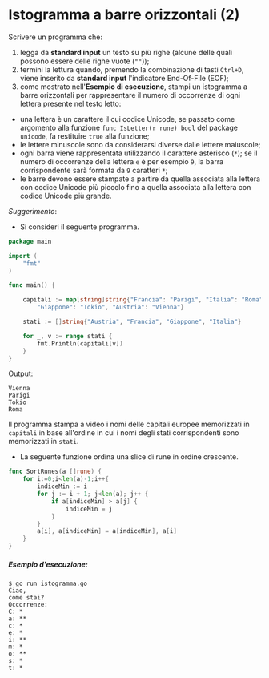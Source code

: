 # Istogramma a barre orizzontali (2)

Scrivere un programma che: 
1. legga da **standard input** un testo su più righe (alcune delle quali possono essere delle righe vuote (`""`));
2. termini la lettura quando, premendo la combinazione di tasti `Ctrl+D`, viene inserito da **standard input** l'indicatore End-Of-File (EOF);
3. come mostrato nell'**Esempio di esecuzione**, stampi un istogramma a barre orizzontali per rappresentare il numero di occorrenze di ogni lettera presente nel testo letto:
* una lettera è un carattere il cui codice Unicode, se passato come argomento alla funzione `func IsLetter(r rune) bool` del package `unicode`, fa restituire `true` alla funzione;
* le lettere minuscole sono da considerarsi diverse dalle lettere maiuscole; 
* ogni barra viene rappresentata utilizzando il carattere asterisco (`*`); se il numero di occorrenze della lettera `e` è per esempio `9`, la barra corrispondente sarà formata da `9` caratteri `*`;
* le barre devono essere stampate a partire da quella associata alla lettera con codice Unicode più piccolo fino a quella associata alla lettera con codice Unicode più grande.    

*Suggerimento*: 
* Si consideri il seguente programma.

```go
package main

import (
	"fmt"
)

func main() {

	capitali := map[string]string{"Francia": "Parigi", "Italia": "Roma", 
        "Giappone": "Tokio", "Austria": "Vienna"}

	stati := []string{"Austria", "Francia", "Giappone", "Italia"}

	for _, v := range stati {
		fmt.Println(capitali[v])
	}
}
```
Output:
```text 
Vienna
Parigi
Tokio
Roma
```
Il programma stampa a video i nomi delle capitali europee memorizzati in `capitali` in base all'ordine in cui i nomi degli stati corrispondenti sono memorizzati in `stati`.
* La seguente funzione ordina una slice di rune in ordine crescente.

```go
func SortRunes(a []rune) {
	for i:=0;i<len(a)-1;i++{
		indiceMin := i
		for j := i + 1; j<len(a); j++ {
			if a[indiceMin] > a[j] {
				indiceMin = j
			}
		}
		a[i], a[indiceMin] = a[indiceMin], a[i]
	}
}
```

##### Esempio d'esecuzione:

```text
$ go run istogramma.go
Ciao,
come stai?
Occorrenze:
C: *
a: **
c: *
e: *
i: **
m: *
o: **
s: *
t: *
```